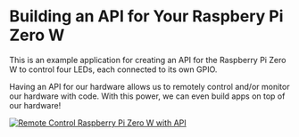 # Building an API for Your Raspbery Pi Zero W

This is an example application for creating an API for the Raspberry Pi Zero W to control four LEDs, each connected to its own GPIO.

Having an API for our hardware allows us to remotely control and/or monitor our hardware with code. With this power, we can even build apps on top of our hardware!

[![Remote Control Raspberry Pi Zero W with API ](http://img.youtube.com/vi/XSNj-gOgIjs/0.jpg)](http://www.youtube.com/watch?v=XSNj-gOgIjs "Remote Control Raspberry Pi Zero W with API")
